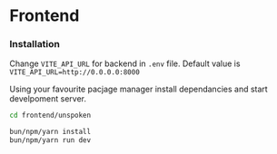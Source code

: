 # Frontend


### Installation

Change `VITE_API_URL` for backend in `.env` file. Default value is `VITE_API_URL=http://0.0.0.0:8000`

Using your favourite pacjage manager install dependancies and start develpoment server.
```bash
cd frontend/unspoken

bun/npm/yarn install
bun/npm/yarn run dev
```